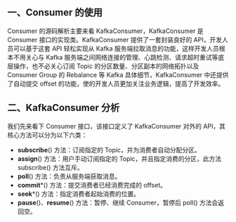 ## 一、Consumer 的使用

Consumer 的源码解析主要来看 KafkaConsumer，KafkaConsumer 是 Consumer 接口的实现类。KafkaConsumer 提供了一套封装良好的 API，开发人员可以基于这套 API 轻松实现从 Kafka 服务端拉取消息的功能，这样开发人员根本不用关心与 Kafka 服务端之间网络连接的管理、心跳检测、请求超时重试等底层操作，也不必关心订阅 Topic 的分区数量、分区副本的网络拓扑以及 Consumer Group 的 Rebalance 等 Kafka 具体细节，KafkaConsumer 中还提供了自动提交 offset 的功能，使的开发人员更加关注业务逻辑，提高了开发效率。

## 二、KafkaConsumer 分析

我们先来看下 Consumer 接口，该接口定义了 KafkaConsumer 对外的 API，其核心方法可以分为以下六类：

- **subscribe**() 方法：订阅指定的 Topic，并为消费者自动分配分区。
- **assign**() 方法：用户手动订阅指定的 Topic，并且指定消费的分区，此方法 subscribe() 方法互斥。
- **poll**() 方法：负责从服务端获取消息。
- **commit***() 方法：提交消费者已经消费完成的 offset。
- **seek***() 方法：指定消费者起始消费的位置。
- **pause**()、**resume**() 方法：暂停、继续 Consumer，暂停后 poll() 方法会返回空。

